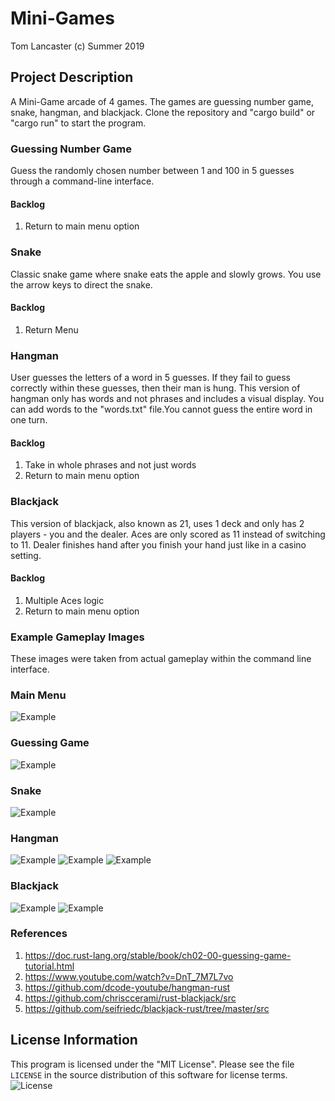 # Mini-Games
Tom Lancaster (c) Summer 2019

## Project Description
  
A Mini-Game arcade of 4 games. The games are guessing number game, snake, hangman, and blackjack. Clone the repository and "cargo build" or "cargo run" to start the program. 

### Guessing Number Game
Guess the randomly chosen number between 1 and 100 in 5 guesses through a command-line interface.

#### Backlog
1. Return to main menu option

### Snake
Classic snake game where snake eats the apple and slowly grows. You use the arrow keys to direct the snake.

#### Backlog
1. Return Menu

### Hangman
User guesses the letters of a word in 5 guesses. If they fail to guess correctly within these guesses, then their man is hung. This version of hangman only has words and not phrases and includes a visual display. You can add words to the "words.txt" file.You cannot guess the entire word in one turn. 
#### Backlog
1. Take in whole phrases and not just words
2. Return to main menu option

### Blackjack
This version of blackjack, also known as 21, uses 1 deck and only has 2 players - you and the dealer. Aces are only scored as 11 instead of switching to 11. Dealer finishes hand after you finish your hand just like in a casino setting.

#### Backlog
1. Multiple Aces logic
2. Return to main menu option

### Example Gameplay Images  
These images were taken from actual gameplay within the command line interface.
### Main Menu
![Example](images/main_menu.png)
### Guessing Game
![Example](images/guessing_game.png)
### Snake
![Example](images/snake.png)
### Hangman
![Example](images/hangman.png)
![Example](images/hangman_win.png)
![Example](images/hangman_lost.png)
### Blackjack
![Example](images/blackjack1.png)
![Example](images/blackjack2.png)

### References
1. https://doc.rust-lang.org/stable/book/ch02-00-guessing-game-tutorial.html
2. https://www.youtube.com/watch?v=DnT_7M7L7vo
3. https://github.com/dcode-youtube/hangman-rust
4. https://github.com/chrisccerami/rust-blackjack/src
5. https://github.com/seifriedc/blackjack-rust/tree/master/src 

## License Information

This program is licensed under the "MIT License".  Please
see the file `LICENSE` in the source distribution of this
software for license terms.
![License](LICENSE)

